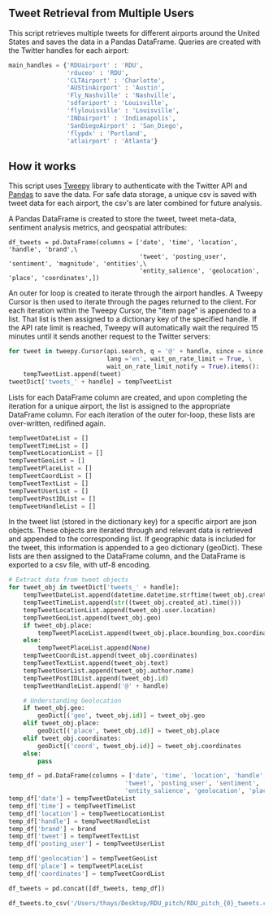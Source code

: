## Tweet Retrieval from Multiple Users

This script retrieves multiple tweets for different airports around the United States and saves the data in a Pandas DataFrame.  Queries are created with the Twitter handles for each airport:

```python
main_handles = {'RDUairport' : 'RDU',
                'rduceo' : 'RDU',
                'CLTAirport' : 'Charlotte',
                'AUStinAirport' : 'Austin',
                'Fly_Nashville' : 'Nashville',
                'sdfariport' : 'Louisville',
                'flylouisville' : 'Louisville',
                'INDairport' : 'Indianapolis',
                'SanDiegoAirport' : 'San_Diego',
                'flypdx' : 'Portland',
                'atlairport' : 'Atlanta'}
```

## How it works

This script uses [Tweepy](https://github.com/tweepy/tweepy) library to authenticate with the Twitter API and [Pandas](https://github.com/pandas-dev/pandas) to save the data.  For safe data storage, a unique csv is saved with tweet data for each airport, the csv's are later combined for future analysis.

A Pandas DataFrame is created to store the tweet, tweet meta-data, sentiment analysis metrics, and geospatial attributes:

```
df_tweets = pd.DataFrame(columns = ['date', 'time', 'location', 'handle', 'brand',\
                                    'tweet', 'posting_user', 'sentiment', 'magnitude', 'entities',\
                                    'entity_salience', 'geolocation', 'place', 'coordinates',])
```


An outer for loop is created to iterate through the airport handles.  A Tweepy Cursor is then used to iterate through the pages returned to the client.  For each iteration within the Tweepy Cursor, the "item page" is appended to a list.  That list is then assigned to a dictionary key of the specified handle. If the API rate limit is reached, Tweepy will automatically wait the required 15 minutes until it sends another request to the Twitter servers:

```python
for tweet in tweepy.Cursor(api.search, q = '@' + handle, since = since, \
                           lang ='en', wait_on_rate_limit = True, \
                           wait_on_rate_limit_notify = True).items():
    tempTweetList.append(tweet)
tweetDict['tweets_' + handle] = tempTweetList
```

Lists for each DataFrame column are created, and upon completing the iteration for a unique airport, the list is assigned to the appropriate DataFrame column.  For each iteration of the outer for-loop, these lists are over-written, redifined again.

```python
tempTweetDateList = []
tempTweetTimeList = []
tempTweetLocationList = []
tempTweetGeoList = []
tempTweetPlaceList = []
tempTweetCoordList = []
tempTweetTextList = []
tempTweetUserList = []
tempTweetPostIDList = []
tempTweetHandleList = []
```


In the tweet list (stored in the dictionary key) for a specific airport are json objects.  These objects are iterated through and relevant data is retrieved and appended to the corresponding list.  If geographic data is included for the tweet, this information is appended to a geo dictionary (geoDict).  These lists are then assigned to the DataFrame column, and the DataFrame is exported to a csv file, with utf-8 encoding.
```python
# Extract data from tweet objects
for tweet_obj in tweetDict['tweets_' + handle]:
    tempTweetDateList.append(datetime.datetime.strftime(tweet_obj.created_at, '%Y-%m-%d'))
    tempTweetTimeList.append(str((tweet_obj.created_at).time()))
    tempTweetLocationList.append(tweet_obj.user.location)
    tempTweetGeoList.append(tweet_obj.geo)
    if tweet_obj.place:
        tempTweetPlaceList.append(tweet_obj.place.bounding_box.coordinates[0])
    else:
        tempTweetPlaceList.append(None)
    tempTweetCoordList.append(tweet_obj.coordinates)
    tempTweetTextList.append(tweet_obj.text)
    tempTweetUserList.append(tweet_obj.author.name)
    tempTweetPostIDList.append(tweet_obj.id)
    tempTweetHandleList.append('@' + handle)

    # Understanding Geolocation
    if tweet_obj.geo:
        geoDict[('geo', tweet_obj.id)] = tweet_obj.geo
    elif tweet_obj.place:
        geoDict[('place', tweet_obj.id)] = tweet_obj.place
    elif tweet_obj.coordinates:
        geoDict[('coord', tweet_obj.id)] = tweet_obj.coordinates
    else:
        pass

temp_df = pd.DataFrame(columns = ['date', 'time', 'location', 'handle', 'brand',\
                                'tweet', 'posting_user', 'sentiment', 'magnitude', 'entities',\
                                'entity_salience', 'geolocation', 'place', 'coordinates',])
temp_df['date'] = tempTweetDateList
temp_df['time'] = tempTweetTimeList
temp_df['location'] = tempTweetLocationList
temp_df['handle'] = tempTweetHandleList
temp_df['brand'] = brand
temp_df['tweet'] = tempTweetTextList
temp_df['posting_user'] = tempTweetUserList

temp_df['geolocation'] = tempTweetGeoList
temp_df['place'] = tempTweetPlaceList
temp_df['coordinates'] = tempTweetCoordList

df_tweets = pd.concat([df_tweets, temp_df])

df_tweets.to_csv('/Users/thays/Desktop/RDU_pitch/RDU_pitch_{0}_tweets.csv'.format(brand), encoding='utf-8')
```


